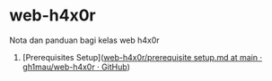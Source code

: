 # web-h4x0r

Nota dan panduan bagi kelas web h4x0r



1. [Prerequisites Setup]([web-h4x0r/prerequisite setup.md at main · gh1mau/web-h4x0r · GitHub](https://github.com/gh1mau/web-h4x0r/blob/main/101/prerequisite%20setup.md#prerequisites-setup))
